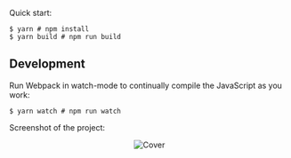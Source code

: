 Quick start:

```
$ yarn # npm install
$ yarn build # npm run build
````

## Development

Run Webpack in watch-mode to continually compile the JavaScript as you work:

```
$ yarn watch # npm run watch
```

Screenshot of the project:

<p align="center">
  <img src="./1.png" alt="Cover"/>
</p>
